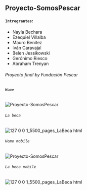 ## Proyecto-SomosPescar

#### `Intregrantes`:

- Nayla Bechara
- Ezequiel Villalba
- Mauro Benitez
- Iván Caravajal
- Belen Jessikowski
- Gerónimo Riesco
- Abraham Trenyan

###### Proyecto final by Fundación Pescar

###### `Home`
![Proyecto-SomosPescar](https://user-images.githubusercontent.com/83089714/182244389-fc46e56c-d06d-4d6d-8337-6cab1562b896.png)

###### `La beca`
![127 0 0 1_5500_pages_LaBeca html](https://user-images.githubusercontent.com/83089714/184554242-3dc582cf-1411-4d2c-82cd-f80a82391d06.png)

###### `Home mobile`
![Proyecto-SomosPescar](https://user-images.githubusercontent.com/83089714/182244389-fc46e56c-d06d-4d6d-8337-6cab1562b896.png)

###### `La beca mobile`
![127 0 0 1_5500_pages_LaBeca html](https://user-images.githubusercontent.com/83089714/184554242-3dc582cf-1411-4d2c-82cd-f80a82391d06.png)
